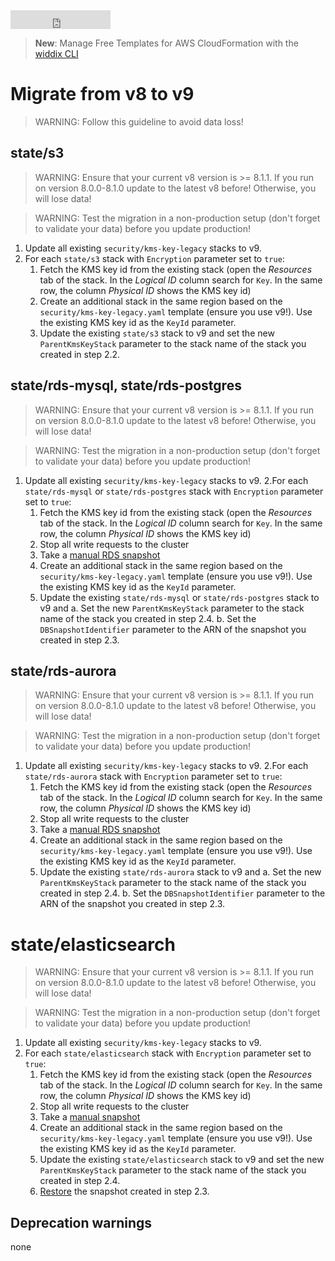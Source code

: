 <iframe src="https://ghbtns.com/github-btn.html?user=widdix&repo=aws-cf-templates&type=star&count=true&size=large" frameborder="0" scrolling="0" width="160px" height="30px"></iframe>

> **New**: Manage Free Templates for AWS CloudFormation with the [widdix CLI](./cli/)

# Migrate from v8 to v9

> WARNING: Follow this guideline to avoid data loss!

## state/s3

> WARNING: Ensure that your current v8 version is >= 8.1.1. If you run on version 8.0.0-8.1.0 update to the latest v8 before! Otherwise, you will lose data!

> WARNING: Test the migration in a non-production setup (don't forget to validate your data) before you update production!

1. Update all existing `security/kms-key-legacy` stacks to v9.
2. For each `state/s3` stack with `Encryption` parameter set to `true`:
    1. Fetch the KMS key id from the existing stack (open the *Resources* tab of the stack. In the *Logical ID* column search for `Key`. In the same row, the column *Physical ID* shows the KMS key id)
    2. Create an additional stack in the same region based on the `security/kms-key-legacy.yaml` template (ensure you use v9!). Use the existing KMS key id as the `KeyId` parameter.
    3. Update the existing `state/s3` stack to v9 and set the new `ParentKmsKeyStack` parameter to the stack name of the stack you created in step 2.2.

## state/rds-mysql, state/rds-postgres

> WARNING: Ensure that your current v8 version is >= 8.1.1. If you run on version 8.0.0-8.1.0 update to the latest v8 before! Otherwise, you will lose data!

> WARNING: Test the migration in a non-production setup (don't forget to validate your data) before you update production!

1. Update all existing `security/kms-key-legacy` stacks to v9.
2.For each `state/rds-mysql` or `state/rds-postgres` stack with `Encryption` parameter set to `true`:
    1. Fetch the KMS key id from the existing stack (open the *Resources* tab of the stack. In the *Logical ID* column search for `Key`. In the same row, the column *Physical ID* shows the KMS key id)
    2. Stop all write requests to the cluster
    3. Take a [manual RDS snapshot](https://docs.aws.amazon.com/AmazonRDS/latest/UserGuide/USER_CreateSnapshot.html)
    4. Create an additional stack in the same region based on the `security/kms-key-legacy.yaml` template (ensure you use v9!). Use the existing KMS key id as the `KeyId` parameter.
    5. Update the existing `state/rds-mysql` or `state/rds-postgres` stack to v9 and
        a. Set the new `ParentKmsKeyStack` parameter to the stack name of the stack you created in step 2.4.
        b. Set the `DBSnapshotIdentifier` parameter to the ARN of the snapshot you created in step 2.3.

## state/rds-aurora

> WARNING: Ensure that your current v8 version is >= 8.1.1. If you run on version 8.0.0-8.1.0 update to the latest v8 before! Otherwise, you will lose data!

> WARNING: Test the migration in a non-production setup (don't forget to validate your data) before you update production!

1. Update all existing `security/kms-key-legacy` stacks to v9.
2.For each `state/rds-aurora` stack with `Encryption` parameter set to `true`:
    1. Fetch the KMS key id from the existing stack (open the *Resources* tab of the stack. In the *Logical ID* column search for `Key`. In the same row, the column *Physical ID* shows the KMS key id)
    2. Stop all write requests to the cluster
    3. Take a [manual RDS snapshot](hhttps://docs.aws.amazon.com/AmazonRDS/latest/AuroraUserGuide/USER_CreateSnapshotCluster.html)
    4. Create an additional stack in the same region based on the `security/kms-key-legacy.yaml` template (ensure you use v9!). Use the existing KMS key id as the `KeyId` parameter.
    5. Update the existing `state/rds-aurora` stack to v9 and 
        a. Set the new `ParentKmsKeyStack` parameter to the stack name of the stack you created in step 2.4.
        b. Set the `DBSnapshotIdentifier` parameter to the ARN of the snapshot you created in step 2.3.

# state/elasticsearch

> WARNING: Ensure that your current v8 version is >= 8.1.1. If you run on version 8.0.0-8.1.0 update to the latest v8 before! Otherwise, you will lose data!

> WARNING: Test the migration in a non-production setup (don't forget to validate your data) before you update production!

1. Update all existing `security/kms-key-legacy` stacks to v9.
2. For each `state/elasticsearch` stack with `Encryption` parameter set to `true`:
    1. Fetch the KMS key id from the existing stack (open the *Resources* tab of the stack. In the *Logical ID* column search for `Key`. In the same row, the column *Physical ID* shows the KMS key id)
    2. Stop all write requests to the cluster
    3. Take a [manual snapshot](https://docs.aws.amazon.com/elasticsearch-service/latest/developerguide/es-managedomains-snapshots.html#es-managedomains-snapshot-create)
    4. Create an additional stack in the same region based on the `security/kms-key-legacy.yaml` template (ensure you use v9!). Use the existing KMS key id as the `KeyId` parameter.
    5. Update the existing `state/elasticsearch` stack to v9 and set the new `ParentKmsKeyStack` parameter to the stack name of the stack you created in step 2.4.
    6. [Restore](https://docs.aws.amazon.com/elasticsearch-service/latest/developerguide/es-managedomains-snapshots.html#es-managedomains-snapshot-restore) the snapshot created in step 2.3.

## Deprecation warnings

none
